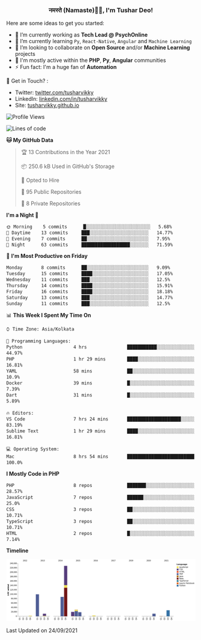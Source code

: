<h3 align="center">नमस्ते (Namaste)🙏🏻, I'm Tushar Deo!</h3>

Here are some ideas to get you started:

- 🔭 I’m currently working as **Tech Lead @ PsychOnline**
- 🌱 I’m currently learning `Py`, `React-Native`, `Angular` and `Machine Learning`
- 👯 I’m looking to collaborate on **Open Source** and/or **Machine Learning** projects
- 💬 I'm mostly active within the **PHP**, **Py**, **Angular** communities
- ⚡ Fun fact: I'm a huge fan of **Automation**

📣 Get in Touch? :
- Twitter: [twitter.com/tusharvikky](https://twitter.com/tusharvikky)
- LinkedIn: [linkedin.com/in/tusharvikky](https://www.linkedin.com/in/tusharvikky/)
- Site: [tusharvikky.github.io](https://tusharvikky.github.io/)

<!--START_SECTION:waka-->
![Profile Views](http://img.shields.io/badge/Profile%20Views-0-blue)

![Lines of code](https://img.shields.io/badge/From%20Hello%20World%20I%27ve%20Written-540138%20lines%20of%20code-blue)

**🐱 My GitHub Data** 

> 🏆 13 Contributions in the Year 2021
 > 
> 📦 250.6 kB Used in GitHub's Storage 
 > 
> 💼 Opted to Hire
 > 
> 📜 95 Public Repositories 
 > 
> 🔑 8 Private Repositories  
 > 
**I'm a Night 🦉** 

```text
🌞 Morning    5 commits      █░░░░░░░░░░░░░░░░░░░░░░░░   5.68% 
🌆 Daytime    13 commits     ███░░░░░░░░░░░░░░░░░░░░░░   14.77% 
🌃 Evening    7 commits      ██░░░░░░░░░░░░░░░░░░░░░░░   7.95% 
🌙 Night      63 commits     ██████████████████░░░░░░░   71.59%

```
📅 **I'm Most Productive on Friday** 

```text
Monday       8 commits      ██░░░░░░░░░░░░░░░░░░░░░░░   9.09% 
Tuesday      15 commits     ████░░░░░░░░░░░░░░░░░░░░░   17.05% 
Wednesday    11 commits     ███░░░░░░░░░░░░░░░░░░░░░░   12.5% 
Thursday     14 commits     ████░░░░░░░░░░░░░░░░░░░░░   15.91% 
Friday       16 commits     ████░░░░░░░░░░░░░░░░░░░░░   18.18% 
Saturday     13 commits     ███░░░░░░░░░░░░░░░░░░░░░░   14.77% 
Sunday       11 commits     ███░░░░░░░░░░░░░░░░░░░░░░   12.5%

```


📊 **This Week I Spent My Time On** 

```text
⌚︎ Time Zone: Asia/Kolkata

💬 Programming Languages: 
Python                   4 hrs               ███████████░░░░░░░░░░░░░░   44.97% 
PHP                      1 hr 29 mins        ████░░░░░░░░░░░░░░░░░░░░░   16.81% 
YAML                     58 mins             ██░░░░░░░░░░░░░░░░░░░░░░░   10.9% 
Docker                   39 mins             █░░░░░░░░░░░░░░░░░░░░░░░░   7.39% 
Dart                     31 mins             █░░░░░░░░░░░░░░░░░░░░░░░░   5.89%

🔥 Editors: 
VS Code                  7 hrs 24 mins       ████████████████████░░░░░   83.19% 
Sublime Text             1 hr 29 mins        ████░░░░░░░░░░░░░░░░░░░░░   16.81%

💻 Operating System: 
Mac                      8 hrs 54 mins       █████████████████████████   100.0%

```

**I Mostly Code in PHP** 

```text
PHP                      8 repos             ███████░░░░░░░░░░░░░░░░░░   28.57% 
JavaScript               7 repos             ██████░░░░░░░░░░░░░░░░░░░   25.0% 
CSS                      3 repos             ██░░░░░░░░░░░░░░░░░░░░░░░   10.71% 
TypeScript               3 repos             ██░░░░░░░░░░░░░░░░░░░░░░░   10.71% 
HTML                     2 repos             █░░░░░░░░░░░░░░░░░░░░░░░░   7.14%

```


**Timeline**

![Chart not found](https://raw.githubusercontent.com/tusharvikky/tusharvikky/master/charts/bar_graph.png) 


 Last Updated on 24/09/2021
<!--END_SECTION:waka-->

